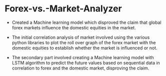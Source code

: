 # Forex-vs.-Market-Analyzer

* Created a Machine learning model which disproved the claim that global forex markets influence the domestic equities in the market.

* The initial correlation analysis of market involved using the various python libraries to plot the roll over graph of the forex market with the domestic equities to establish whether the market is influenced or not.

* The secondary part involved creating a Machine learning model with LSTM algorithm to predict the future values based on sequential data in correlation to forex and the domestic market, disproving the claim.
